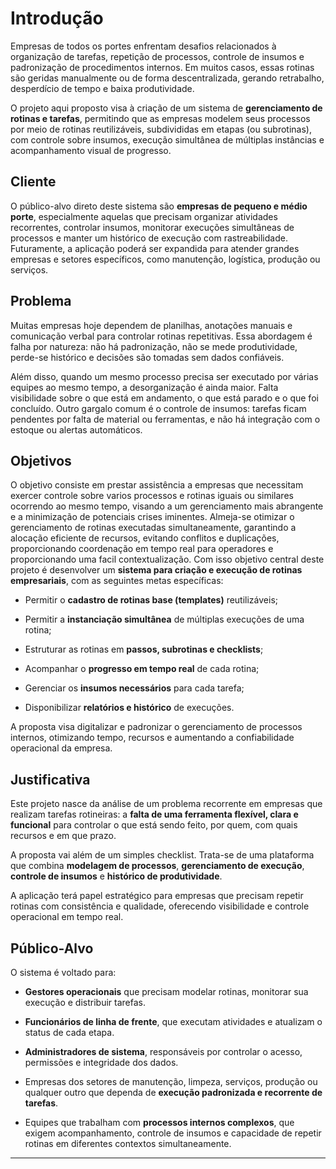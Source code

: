 # Introdução

Empresas de todos os portes enfrentam desafios relacionados à organização de tarefas, repetição de processos, controle de insumos e padronização de procedimentos internos. Em muitos casos, essas rotinas são geridas manualmente ou de forma descentralizada, gerando retrabalho, desperdício de tempo e baixa produtividade.

O projeto aqui proposto visa à criação de um sistema de **gerenciamento de rotinas e tarefas**, permitindo que as empresas modelem seus processos por meio de rotinas reutilizáveis, subdivididas em etapas (ou subrotinas), com controle sobre insumos, execução simultânea de múltiplas instâncias e acompanhamento visual de progresso.

## Cliente

O público-alvo direto deste sistema são **empresas de pequeno e médio porte**, especialmente aquelas que precisam organizar atividades recorrentes, controlar insumos, monitorar execuções simultâneas de processos e manter um histórico de execução com rastreabilidade. Futuramente, a aplicação poderá ser expandida para atender grandes empresas e setores específicos, como manutenção, logística, produção ou serviços.

## Problema

Muitas empresas hoje dependem de planilhas, anotações manuais e comunicação verbal para controlar rotinas repetitivas. Essa abordagem é falha por natureza: não há padronização, não se mede produtividade, perde-se histórico e decisões são tomadas sem dados confiáveis.

Além disso, quando um mesmo processo precisa ser executado por várias equipes ao mesmo tempo, a desorganização é ainda maior. Falta visibilidade sobre o que está em andamento, o que está parado e o que foi concluído. Outro gargalo comum é o controle de insumos: tarefas ficam pendentes por falta de material ou ferramentas, e não há integração com o estoque ou alertas automáticos.

## Objetivos

O objetivo consiste em prestar assistência a empresas que necessitam exercer controle sobre varios processos e rotinas iguais ou similares ocorrendo ao mesmo tempo, visando a um gerenciamento mais abrangente e a minimização de potenciais crises iminentes. Almeja-se otimizar o gerenciamento de rotinas executadas simultaneamente, garantindo a alocação eficiente de recursos, evitando conflitos e duplicações, proporcionando coordenação em tempo real para operadores e proporcionando uma facil contextualização. Com isso objetivo central deste projeto é desenvolver um **sistema para criação e execução de rotinas empresariais**, com as seguintes metas específicas:
 
 - Permitir o **cadastro de rotinas base (templates)** reutilizáveis;
     
 - Permitir a **instanciação simultânea** de múltiplas execuções de uma rotina;
     
 - Estruturar as rotinas em **passos, subrotinas e checklists**;
     
 - Acompanhar o **progresso em tempo real** de cada rotina;
     
 - Gerenciar os **insumos necessários** para cada tarefa;
     
 - Disponibilizar **relatórios e histórico** de execuções.
     
 
 A proposta visa digitalizar e padronizar o gerenciamento de processos internos, otimizando tempo, recursos e aumentando a confiabilidade operacional da empresa.

## Justificativa

Este projeto nasce da análise de um problema recorrente em empresas que realizam tarefas rotineiras: a **falta de uma ferramenta flexível, clara e funcional** para controlar o que está sendo feito, por quem, com quais recursos e em que prazo.

A proposta vai além de um simples checklist. Trata-se de uma plataforma que combina **modelagem de processos**, **gerenciamento de execução**, **controle de insumos** e **histórico de produtividade**.

A aplicação terá papel estratégico para empresas que precisam repetir rotinas com consistência e qualidade, oferecendo visibilidade e controle operacional em tempo real.

## Público-Alvo

O sistema é voltado para:

- **Gestores operacionais** que precisam modelar rotinas, monitorar sua execução e distribuir tarefas.
    
- **Funcionários de linha de frente**, que executam atividades e atualizam o status de cada etapa.
    
- **Administradores de sistema**, responsáveis por controlar o acesso, permissões e integridade dos dados.
    
- Empresas dos setores de manutenção, limpeza, serviços, produção ou qualquer outro que dependa de **execução padronizada e recorrente de tarefas**.
    
- Equipes que trabalham com **processos internos complexos**, que exigem acompanhamento, controle de insumos e capacidade de repetir rotinas em diferentes contextos simultaneamente.
    

---
